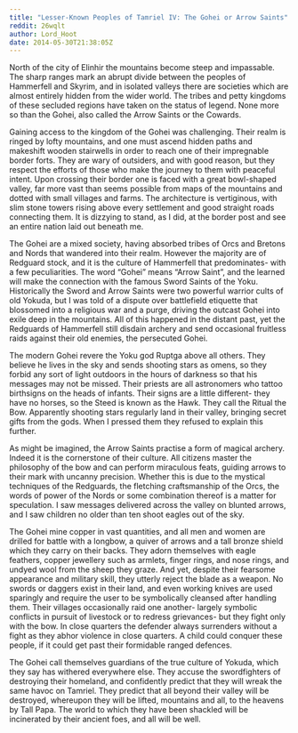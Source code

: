 ```yaml
---
title: "Lesser-Known Peoples of Tamriel IV: The Gohei or Arrow Saints"
reddit: 26wqlt
author: Lord_Hoot
date: 2014-05-30T21:38:05Z
---
```


North of the city of Elinhir the mountains become steep and impassable. The sharp ranges mark an abrupt divide between the peoples of Hammerfell and Skyrim, and in isolated valleys there are societies which are almost entirely hidden from the wider world. The tribes and petty kingdoms of these secluded regions have taken on the status of legend. None more so than the Gohei, also called the Arrow Saints or the Cowards.

Gaining access to the kingdom of the Gohei was challenging. Their realm is ringed by lofty mountains, and one must ascend hidden paths and makeshift wooden stairwells in order to reach one of their impregnable border forts. They are wary of outsiders, and with good reason, but they respect the efforts of those who make the journey to them with peaceful intent. Upon crossing their border one is faced with a great bowl-shaped valley, far more vast than seems possible from maps of the mountains and dotted with small villages and farms. The architecture is vertiginous, with slim stone towers rising above every settlement and good straight roads connecting them. It is dizzying to stand, as I did, at the border post and see an entire nation laid out beneath me.

The Gohei are a mixed society, having absorbed tribes of Orcs and Bretons and Nords that wandered into their realm. However the majority are of Redguard stock, and it is the culture of Hammerfell that predominates- with a few peculiarities. The word “Gohei” means “Arrow Saint”, and the learned will make the connection with the famous Sword Saints of the Yoku. Historically the Sword and Arrow Saints were two powerful warrior cults of old Yokuda, but I was told of a dispute over battlefield etiquette that blossomed into a religious war and a purge, driving the outcast Gohei into exile deep in the mountains. All of this happened in the distant past, yet the Redguards of Hammerfell still disdain archery and send occasional fruitless raids against their old enemies, the persecuted Gohei.

The modern Gohei revere the Yoku god Ruptga above all others. They believe he lives in the sky and sends shooting stars as omens, so they forbid any sort of light outdoors in the hours of darkness so that his messages may not be missed. Their priests are all astronomers who tattoo birthsigns on the heads of infants. Their signs are a little different- they have no horses, so the Steed is known as the Hawk. They call the Ritual the Bow. Apparently shooting stars regularly land in their valley, bringing secret gifts from the gods. When I pressed them they refused to explain this further.

As might be imagined, the Arrow Saints practise a form of magical archery. Indeed it is the cornerstone of their culture. All citizens master the philosophy of the bow and can perform miraculous feats, guiding arrows to their mark with uncanny precision. Whether this is due to the mystical techniques of the Redguards, the fletching craftsmanship of the Orcs, the words of power of the Nords or some combination thereof is a matter for speculation. I saw messages delivered across the valley on blunted arrows, and I saw children no older than ten shoot eagles out of the sky.

The Gohei mine copper in vast quantities, and all men and women are drilled for battle with a longbow, a quiver of arrows and a tall bronze shield which they carry on their backs. They adorn themselves with eagle feathers, copper jewellery such as armlets, finger rings, and nose rings, and undyed wool from the sheep they graze. And yet, despite their fearsome appearance and military skill, they utterly reject the blade as a weapon. No swords or daggers exist in their land, and even working knives are used sparingly and require the user to be symbolically cleansed after handling them. Their villages occasionally raid one another- largely symbolic conflicts in pursuit of livestock or to redress grievances- but they fight only with the bow. In close quarters the defender always surrenders without a fight as they abhor violence in close quarters. A child could conquer these people, if it could get past their formidable ranged defences.

The Gohei call themselves guardians of the true culture of Yokuda, which they say has withered everywhere else. They accuse the swordfighters of destroying their homeland, and confidently predict that they will wreak the same havoc on Tamriel. They predict that all beyond their valley will be destroyed, whereupon they will be lifted, mountains and all, to the heavens by Tall Papa. The world to which they have been shackled will be incinerated by their ancient foes, and all will be well.

